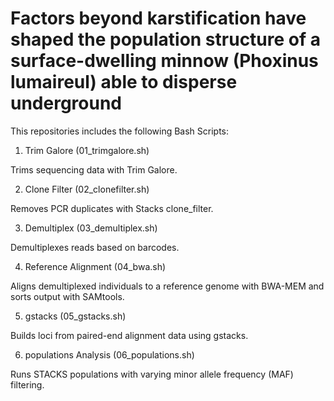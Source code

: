 # Factors beyond karstification have shaped the population structure of a surface-dwelling minnow (Phoxinus lumaireul) able to disperse underground


This repositories includes the following Bash Scripts:


01. Trim Galore (01_trimgalore.sh)

Trims sequencing data with Trim Galore.

02. Clone Filter (02_clonefilter.sh)

Removes PCR duplicates with Stacks clone_filter.

03. Demultiplex (03_demultiplex.sh)

Demultiplexes reads based on barcodes.

04. Reference Alignment (04_bwa.sh)

Aligns demultiplexed individuals to a reference genome with BWA-MEM and sorts output with SAMtools.

05. gstacks (05_gstacks.sh)

Builds loci from paired-end alignment data using gstacks.

06. populations Analysis (06_populations.sh)

Runs STACKS populations with varying minor allele frequency (MAF) filtering.
